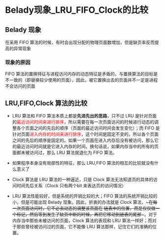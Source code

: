 # Belady现象_LRU_FIFO_Clock的比较



## Belady 现象

在采用 FIFO 算法的时候，有时会出现分配的物理页面数增加，但是缺页率反而提高的异常现象

### 现象的原因

FIFO 算法的置换特征与进程访问内存的动态特征是矛盾的，与置换算法的目标是不一致的（即替换较少使用的页面），因此，被它置换出去的页面并不一定是进程不会访问的页面

## LRU,FIFO,Clock 算法的比较

* LRU 算法和 FIFO 算法本质上都是**先进先出的思路**，只不过 LRU 是针对页面的<font color=red>最近访问时间来进行排序</font>，所以需要在每一次页面访问的时候进行动态的调整各个页面之间的先后的顺序（页面的最近访问时间会发生变化）；而 FIFO 是针对页面<font color=red>进入内存的时间来进行排序</font>，这个时间是固定不变的，所以各个页面之间的先后的顺序是固定的。如果一个页面在进入内存后没有被访问，那么它的最近访问时间就是它进入内存的时间。换句话说，如果内存当中的所有的页面都未被访问过，那么 LRU 算法就退化为 FIFO 算法。

* 如果程序本身没有局部性的特征，那么 LRU,FIFO 算法的相互的比较就没有什么意义了
* Clock 算法是 LRU 算法的一种逼近，只是 Clock 算法无法知道页的具体的访问时间先后关系（Clock 只有两个bit 来表达页的访问情况）
* LRU 算法性能较好，但是系统的开销比较的大；FIFO 算法的系统开销比较的小，但是可能出现 Belady 现象。因此，折衷的办法就是 Clock 算法，~~~在每一次页面访问时，它不必去动态的调整该页面在 链表中的位置，而是仅仅做一个标记，然后等到发生了缺页中断的时候，再把它移动到链表的尾部~~~。对于内存当中那些未被访问的页面，Clock 算法的表现和 LRU 算法一样好；而对于那些曾经被访问过的页面，它不能像 LRU 算法那样，记住它们的准确的位置。